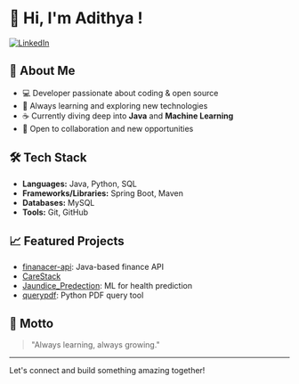 # 👋 Hi, I'm Adithya !

[![LinkedIn](https://img.shields.io/badge/Adithya%20Kukkapall-0077B5?style=flat-square&logo=linkedin&logoColor=white&link=https://www.linkedin.com/in/adithya-kukkapall/)](https://www.linkedin.com/in/adithya-kukkapall/)

## 🚀 About Me

- 💻 Developer passionate about coding & open source
- 🌱 Always learning and exploring new technologies
- ☕ Currently diving deep into **Java** and **Machine Learning**
- 🤝 Open to collaboration and new opportunities

## 🛠️ Tech Stack

- **Languages:** Java, Python, SQL
- **Frameworks/Libraries:** Spring Boot, Maven
- **Databases:** MySQL
- **Tools:** Git, GitHub

## 📈 Featured Projects

- [finanacer-api](https://github.com/venkatasaikatepalli/finanacer-api): Java-based finance API
- [CareStack](https://github.com/adithyagurusai/CareStack)
- [Jaundice_Predection](https://github.com/adithyagurusai/Jaundice_Predection): ML for health prediction
- [querypdf](https://github.com/adithyagurusai/querypdf): Python PDF query tool

## 🌟 Motto

> "Always learning, always growing."

---

Let's connect and build something amazing together!
